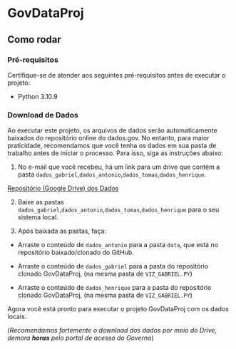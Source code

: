# GovDataProj

## Como rodar

### Pré-requisitos

Certifique-se de atender aos seguintes pré-requisitos antes de executar o projeto:

- Python 3.10.9

### Download de Dados

Ao executar este projeto, os arquivos de dados serão automaticamente baixados do repositório online do dados.gov. No entanto, para maior praticidade, recomendamos que você tenha os dados em sua pasta de trabalho antes de iniciar o processo. Para isso, siga as instruções abaixo:
 

1. No e-mail que você recebeu, há um link para um drive que contém a pasta `dados_gabriel`,`dados_antonio`,`dados_tomas`,`dados_henrique`.

[Repositório (Google Drive) dos Dados](https://drive.google.com/drive/folders/1AfDOguQzAc92mvZ31hJwaTaU2Z2Lgv3D?usp=share_link)

2. Baixe as pastas `dados_gabriel`,`dados_antonio`,`dados_tomas`,`dados_henrique` para o seu sistema local.

3. Após baixada as pastas, faça:
   
-  Arraste o conteúdo de `dados_antonio` para a pasta `data`, que está no repositório baixado/clonado do GitHub.
  
-  Arraste o conteúdo de `dados_gabriel` para a pasta do repositório clonado GovDataProj,
   (na mesma pasta de `VIZ_GABRIEL.PY`)

-  Arraste o conteúdo de `dados_henrique` para a pasta do repositório clonado GovDataProj,
   (na mesma pasta de `VIZ_GABRIEL.PY`)


Agora você está pronto para executar o projeto GovDataProj com os dados locais.

(*Recomendamos fortemente o download dos dados por meio do Drive, demora __horas__ pelo portal de acesso do Governo*)
